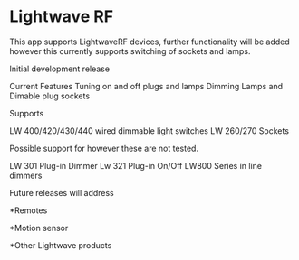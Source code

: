 # Lightwave RF


 This app supports LightwaveRF devices, further functionality will be added however this currently supports switching of sockets and lamps.
 
 Initial development release 
 
 Current Features
  Tuning on and off plugs and lamps
  Dimming Lamps and Dimable plug sockets
  
 Supports 
 
  LW 400/420/430/440  wired dimmable light switches
  LW 260/270 Sockets
  
  Possible support for however these are not tested.
  
  LW 301 Plug-in Dimmer
  Lw 321 Plug-in On/Off
  LW800 Series in line dimmers 
  
 
 Future releases will address 

 *Remotes 

 *Motion sensor

 *Other Lightwave products
